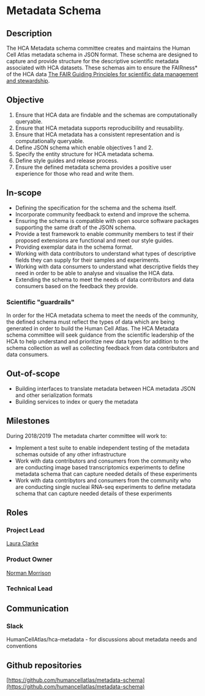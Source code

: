 
# Metadata Schema

## Description

The HCA Metadata schema committee creates and maintains the Human Cell Atlas metadata schema in JSON format. These schema are designed to capture and provide structure for the descriptive scientific metadata associated with HCA datasets. These schemas aim to ensure the FAIRness* of the HCA data [The FAIR Guiding Principles for scientific data management and stewardship](https://www.nature.com/articles/sdata201618). 

## Objective

1. Ensure that HCA data are findable and the schemas are computationally queryable.
2. Ensure that HCA metadata supports reproducibility and reusability.
3. Ensure that HCA metadata has a consistent representation and is computationally queryable.
4. Define JSON schema which enable objectives 1 and 2.
5. Specify the entity structure for HCA metadata schema.
6. Define style guides and release process.
7. Ensure the defined metadata schema provides a positive user experience for those who read and write them.

## In-scope

* Defining the specification for the schema and the schema itself.
* Incorporate community feedback to extend and improve the schema.
* Ensuring the schema is compatible with open source software packages supporting the same draft of the JSON schema.
* Provide a test framework to enable community members to test if their proposed extensions are functional and meet our style guides.
* Providing exemplar data in the schema format.
* Working with data contributors to understand what types of descriptive fields they can supply for their samples and experiments.
* Working with data consumers to understand what descriptive fields they need in order to be able to analyse and visualise the HCA data.
* Extending the schema to meet the needs of data contributors and data consumers based on the feedback they provide.

### Scientific "guardrails" 

In order for the HCA metadata schema to meet the needs of the community, the defined schema must reflect the types of data which are being generated in order to build the Human Cell Atlas. The HCA Metadata schema committee will seek guidance from the scientific leadership of the HCA to help understand and prioritize new data types for addition to the schema collection as well as collecting feedback from data contributors and data consumers.

## Out-of-scope

* Building interfaces to translate metadata between HCA metadata JSON and other serialization formats
* Building services to index or query the metadata

## Milestones

During 2018/2019 The metadata charter committee will work to:

* Implement a test suite to enable independent testing of the metadata schemas outside of any other infrastructure
* Work with data contributors and consumers from the community who are conducting image based transcriptomics experiments to define metadata schema that can capture needed details of these experiments
* Work with data contribytors and consumers from the community who are conducting single nucleai RNA-seq experiments to define metadata schema that can capture needed details of these experiments

## Roles

### Project Lead
[Laura Clarke](mailto:laura@ebi.ac.uk)
### Product Owner
[Norman Morrison](mailto:norman@ebi.ac.uk)
### Technical Lead


## Communication

### Slack

HumanCellAtlas/hca-metadata - for discussions about metadata needs and conventions

## Github repositories

[https://github.com/humancellatlas/metadata-schema](https://github.com/humancellatlas/metadata-schema)
